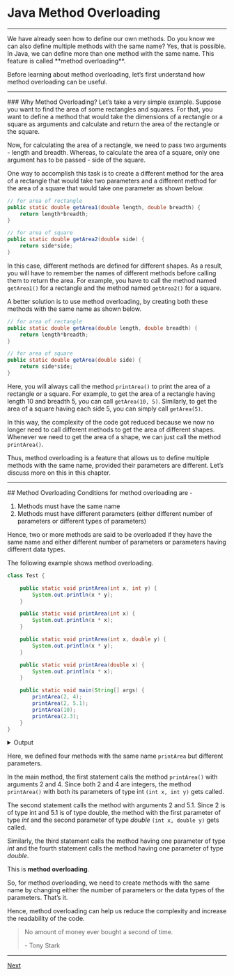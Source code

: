 # Java Method Overloading
<hr/>
We have already seen how to define our own methods. Do you know we can also define multiple methods with the same name? Yes, that is possible. In Java, we can define more than one method with the same name. This feature is called **method overloading**.

Before learning about method overloading, let’s first understand how method overloading can be useful.
<hr/>
### Why Method Overloading?
Let’s take a very simple example. Suppose you want to find the area of some rectangles and squares. For that, you want to define a method that would take the dimensions of a rectangle or a square as arguments and calculate and return the area of the rectangle or the square.

Now, for calculating the area of a rectangle, we need to pass two arguments - length and breadth. Whereas, to calculate the area of a square, only one argument has to be passed - side of the square.

One way to accomplish this task is to create a different method for the area of a rectangle that would take two parameters and a different method for the area of a square that would take one parameter as shown below.

```java
// for area of rectangle
public static double getArea1(double length, double breadth) {
    return length*breadth;
}

// for area of square
public static double getArea2(double side) {  
    return side*side;
}
```

In this case, different methods are defined for different shapes. As a result, you will have to remember the names of different methods before calling them to return the area. For example, you have to call the method named `getArea1()` for a rectangle and the method named `getArea2()` for a square.

A better solution is to use method overloading, by creating both these methods with the same name as shown below.

```java
// for area of rectangle
public static double getArea(double length, double breadth) {
    return length*breadth;
}

// for area of square
public static double getArea(double side) {  
    return side*side;
}
```

Here, you will always call the method `printArea()` to print the area of a rectangle or a square. For example, to get the area of a rectangle having length 10 and breadth 5, you can call `getArea(10, 5)`. Similarly, to get the area of a square having each side 5, you can simply call `getArea(5)`.

In this way, the complexity of the code got reduced because we now no longer need to call different methods to get the area of different shapes. Whenever we need to get the area of a shape, we can just call the method `printArea()`.

Thus, method overloading is a feature that allows us to define multiple methods with the same name, provided their parameters are different. Let’s discuss more on this in this chapter.
<hr/>
## Method Overloading
Conditions for method overloading are -

1.  Methods must have the same name
2.  Methods must have different parameters (either different number of parameters or different types of parameters)

Hence, two or more methods are said to be overloaded if they have the same name and either different number of parameters or parameters having different data types.

The following example shows method overloading.

```java
class Test {

    public static void printArea(int x, int y) {
        System.out.println(x * y);
    }

    public static void printArea(int x) {
        System.out.println(x * x);
    }

    public static void printArea(int x, double y) {
        System.out.println(x * y);
    }

    public static void printArea(double x) {
        System.out.println(x * x);
    }

    public static void main(String[] args) {
        printArea(2, 4);
        printArea(2, 5.1);
        printArea(10);
        printArea(2.3);
    }
}
```

<div class="collapse">
    <details>
        <summary>Output</summary>
        <pre class="output">8
10.2
100
5.289999999999999</pre>
    </details>
</div>

Here, we defined four methods with the same name `printArea` but different parameters.

In the main method, the first statement calls the method `printArea()` with arguments 2 and 4. Since both 2 and 4 are integers, the method `printArea()` with both its parameters of type int `(int x, int y)` gets called.

The second statement calls the method with arguments 2 and 5.1. Since 2 is of type int and 5.1 is of type double, the method with the first parameter of type *int* and the second parameter of type *double* `(int x, double y)` gets called.

Similarly, the third statement calls the method having one parameter of type *int* and the fourth statement calls the method having one parameter of type *double*.

This is **method overloading**.

So, for method overloading, we need to create methods with the same name by changing either the number of parameters or the data types of the parameters. That’s it.

Hence, method overloading can help us reduce the complexity and increase the readability of the code. 

> No amount of money ever bought a second of time.
>
> \- Tony Stark

<hr/>


<a href="14-java-array.md" class="next">Next</a>
